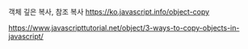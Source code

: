 객체 깊은 복사, 참조 복사
https://ko.javascript.info/object-copy

https://www.javascripttutorial.net/object/3-ways-to-copy-objects-in-javascript/